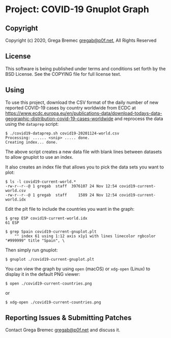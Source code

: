 Project: COVID-19 Gnuplot Graph
===============================

Copyright
---------
Copyright (c) 2020, Grega Bremec <gregab@p0f.net>, All Rights Reserved

License
-------
This software is being published under terms and conditions set forth
by the BSD License. See the COPYING file for full license text.

Using
-----

To use this project, download the CSV format of the daily number of new
reported COVID-19 cases by country worldwide from ECDC at
https://www.ecdc.europa.eu/en/publications-data/download-todays-data-geographic-distribution-covid-19-cases-worldwide
and reprocess the data using the `dataprep` script:

    $ ./covid19-dataprep.sh covid19-20201124-world.csv
    Processing: ...... <snip> ..... done.
    Creating index... done.

The above script creates a new data file with blank lines between datasets to allow gnuplot to use an index.

It also creates an index file that allows you to pick the data sets you want to plot:

    $ ls -l covid19-current-world.*
    -rw-r--r--@ 1 gregab  staff  3976107 24 Nov 12:54 covid19-current-world.csv
    -rw-r--r--@ 1 gregab  staff     1589 24 Nov 12:54 covid19-current-world.idx

Edit the plt file to include the countries you want in the graph:

    $ grep ESP covid19-current-world.idx
    61 ESP
    
    $ grep Spain covid19-current-gnuplot.plt 
    	"" index 61 using 1:12 axis x1y1 with lines linecolor rgbcolor "#999999" title "Spain", \

Then simply run gnuplot:

    $ gnuplot ./covid19-current-gnuplot.plt

You can view the graph by using `open` (macOS) or `xdg-open` (Linux) to display it in the default PNG viewer:

    $ open ./covid19-current-countries.png

or

    $ xdg-open ./covid19-current-countries.png

Reporting Issues & Submitting Patches
-------------------------------------

Contact Grega Bremec <gregab@p0f.net> and discuss it.

